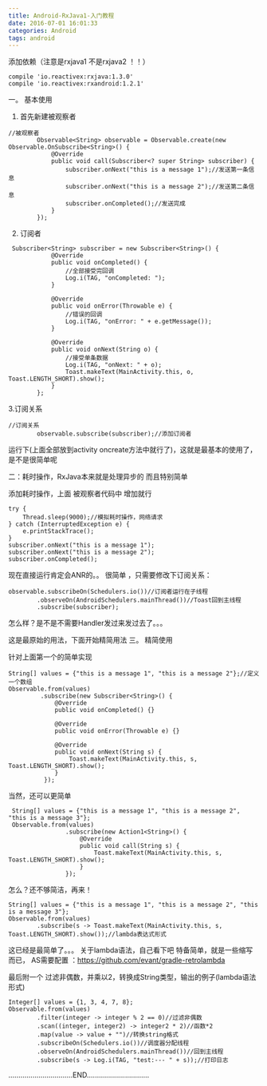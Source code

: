 ```yaml
---
title: Android-RxJava1-入门教程
date: 2016-07-01 16:01:33
categories: Android
tags: android
---
```



添加依赖（注意是rxjava1 不是rxjava2 ！！）
```
compile 'io.reactivex:rxjava:1.3.0'
compile 'io.reactivex:rxandroid:1.2.1'
```

一。  基本使用
1.  首先新建被观察者
```
//被观察者
        Observable<String> observable = Observable.create(new Observable.OnSubscribe<String>() {
            @Override
            public void call(Subscriber<? super String> subscriber) {
                subscriber.onNext("this is a message 1");//发送第一条信息
                subscriber.onNext("this is a message 2");//发送第二条信息
                subscriber.onCompleted();//发送完成
            }
        });
```

2.   订阅者
```
 Subscriber<String> subscriber = new Subscriber<String>() {
            @Override
            public void onCompleted() {
                //全部接受完回调
                Log.i(TAG, "onCompleted: ");
            }

            @Override
            public void onError(Throwable e) {
                //错误的回调
                Log.i(TAG, "onError: " + e.getMessage());
            }

            @Override
            public void onNext(String o) {
                //接受单条数据
                Log.i(TAG, "onNext: " + o);
                Toast.makeText(MainActivity.this, o, Toast.LENGTH_SHORT).show();
            }
        };
```
3.订阅关系
```
//订阅关系
        observable.subscribe(subscriber);//添加订阅者
```
运行下(上面全部放到activity oncreate方法中就行了)，这就是最基本的使用了，是不是很简单呢


二：耗时操作，RxJava本来就是处理异步的 而且特别简单

添加耗时操作，上面 被观察者代码中 增加就行
```
try {
    Thread.sleep(9000);//模拟耗时操作，网络请求
} catch (InterruptedException e) {
    e.printStackTrace();
}
subscriber.onNext("this is a message 1");
subscriber.onNext("this is a message 2");
subscriber.onCompleted();
```

现在直接运行肯定会ANR的。。
很简单 ，只需要修改下订阅关系：
```
observable.subscribeOn(Schedulers.io())//订阅者运行在子线程
        .observeOn(AndroidSchedulers.mainThread())//Toast回到主线程
        .subscribe(subscriber);
```

怎么样？是不是不需要Handler发过来发过去了。。。


这是最原始的用法，下面开始精简用法
三。  精简使用


针对上面第一个的简单实现
```
String[] values = {"this is a message 1", "this is a message 2"};//定义一个数组
Observable.from(values)
         .subscribe(new Subscriber<String>() {
             @Override
             public void onCompleted() {}

             @Override
             public void onError(Throwable e) {}

             @Override
             public void onNext(String s) {
                 Toast.makeText(MainActivity.this, s, Toast.LENGTH_SHORT).show();
             }
          });
```

当然，还可以更简单
```
 String[] values = {"this is a message 1", "this is a message 2", "this is a message 3"};
 Observable.from(values)
                .subscribe(new Action1<String>() {
                    @Override
                    public void call(String s) {
                        Toast.makeText(MainActivity.this, s, Toast.LENGTH_SHORT).show();
                    }
                });
```
怎么？还不够简洁，再来！
```
String[] values = {"this is a message 1", "this is a message 2", "this is a message 3"};
Observable.from(values)
        .subscribe(s -> Toast.makeText(MainActivity.this, s, Toast.LENGTH_SHORT).show());//lambda表达式形式
```
这已经是最简单了。。。
关于lambda语法，自己看下吧 特备简单，就是一些缩写而已，
AS需要配置 ：https://github.com/evant/gradle-retrolambda  



最后附一个  过滤非偶数，并乘以2，转换成String类型，输出的例子(lambda语法形式)
```
Integer[] values = {1, 3, 4, 7, 8};
Observable.from(values)
        .filter(integer -> integer % 2 == 0)//过滤非偶数
        .scan((integer, integer2) -> integer2 * 2)//函数*2
        .map(value -> value + "")//转换string格式
        .subscribeOn(Schedulers.io())//调度器分配线程
        .observeOn(AndroidSchedulers.mainThread())//回到主线程
        .subscribe(s -> Log.i(TAG, "test:--- " + s));//打印日志
```

................................END...............................
